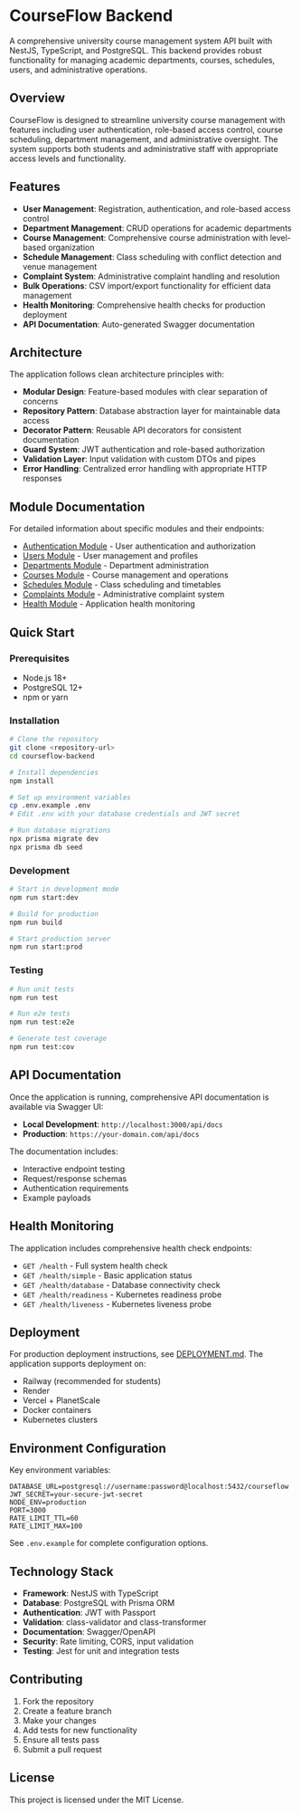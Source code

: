 # CourseFlow Backend

A comprehensive university course management system API built with NestJS, TypeScript, and PostgreSQL. This backend provides robust functionality for managing academic departments, courses, schedules, users, and administrative operations.

## Overview

CourseFlow is designed to streamline university course management with features including user authentication, role-based access control, course scheduling, department management, and administrative oversight. The system supports both students and administrative staff with appropriate access levels and functionality.

## Features

- **User Management**: Registration, authentication, and role-based access control
- **Department Management**: CRUD operations for academic departments
- **Course Management**: Comprehensive course administration with level-based organization
- **Schedule Management**: Class scheduling with conflict detection and venue management
- **Complaint System**: Administrative complaint handling and resolution
- **Bulk Operations**: CSV import/export functionality for efficient data management
- **Health Monitoring**: Comprehensive health checks for production deployment
- **API Documentation**: Auto-generated Swagger documentation

## Architecture

The application follows clean architecture principles with:

- **Modular Design**: Feature-based modules with clear separation of concerns
- **Repository Pattern**: Database abstraction layer for maintainable data access
- **Decorator Pattern**: Reusable API decorators for consistent documentation
- **Guard System**: JWT authentication and role-based authorization
- **Validation Layer**: Input validation with custom DTOs and pipes
- **Error Handling**: Centralized error handling with appropriate HTTP responses

## Module Documentation

For detailed information about specific modules and their endpoints:

- [Authentication Module](src/auth/README.md) - User authentication and authorization
- [Users Module](src/users/README.md) - User management and profiles
- [Departments Module](src/departments/README.md) - Department administration
- [Courses Module](src/courses/README.md) - Course management and operations
- [Schedules Module](src/schedules/README.md) - Class scheduling and timetables
- [Complaints Module](src/complaints/README.md) - Administrative complaint system
- [Health Module](src/health/README.md) - Application health monitoring

## Quick Start

### Prerequisites

- Node.js 18+
- PostgreSQL 12+
- npm or yarn

### Installation

```bash
# Clone the repository
git clone <repository-url>
cd courseflow-backend

# Install dependencies
npm install

# Set up environment variables
cp .env.example .env
# Edit .env with your database credentials and JWT secret

# Run database migrations
npx prisma migrate dev
npx prisma db seed
```

### Development

```bash
# Start in development mode
npm run start:dev

# Build for production
npm run build

# Start production server
npm run start:prod
```

### Testing

```bash
# Run unit tests
npm run test

# Run e2e tests
npm run test:e2e

# Generate test coverage
npm run test:cov
```

## API Documentation

Once the application is running, comprehensive API documentation is available via Swagger UI:

- **Local Development**: `http://localhost:3000/api/docs`
- **Production**: `https://your-domain.com/api/docs`

The documentation includes:
- Interactive endpoint testing
- Request/response schemas
- Authentication requirements
- Example payloads

## Health Monitoring

The application includes comprehensive health check endpoints:

- `GET /health` - Full system health check
- `GET /health/simple` - Basic application status
- `GET /health/database` - Database connectivity check
- `GET /health/readiness` - Kubernetes readiness probe
- `GET /health/liveness` - Kubernetes liveness probe

## Deployment

For production deployment instructions, see [DEPLOYMENT.md](DEPLOYMENT.md). The application supports deployment on:

- Railway (recommended for students)
- Render
- Vercel + PlanetScale
- Docker containers
- Kubernetes clusters

## Environment Configuration

Key environment variables:

```env
DATABASE_URL=postgresql://username:password@localhost:5432/courseflow
JWT_SECRET=your-secure-jwt-secret
NODE_ENV=production
PORT=3000
RATE_LIMIT_TTL=60
RATE_LIMIT_MAX=100
```

See `.env.example` for complete configuration options.

## Technology Stack

- **Framework**: NestJS with TypeScript
- **Database**: PostgreSQL with Prisma ORM
- **Authentication**: JWT with Passport
- **Validation**: class-validator and class-transformer
- **Documentation**: Swagger/OpenAPI
- **Security**: Rate limiting, CORS, input validation
- **Testing**: Jest for unit and integration tests

## Contributing

1. Fork the repository
2. Create a feature branch
3. Make your changes
4. Add tests for new functionality
5. Ensure all tests pass
6. Submit a pull request

## License

This project is licensed under the MIT License.
